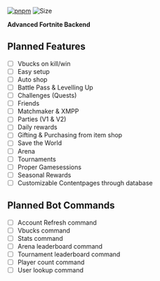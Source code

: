 [![pnpm](https://img.shields.io/badge/maintained%20with-bun-ac98ff.svg?style=for-the-badge&logo=bun)](https://bun.sh/) 
![Size](https://img.shields.io/github/repo-size/fortplayerpawn/Chronos?label=Size&style=for-the-badge)

**Advanced Fortnite Backend**

## Planned Features
- [ ] Vbucks on kill/win
- [ ] Easy setup
- [ ] Auto shop
- [ ] Battle Pass & Levelling Up
- [ ] Challenges (Quests)
- [ ] Friends
- [ ] Matchmaker & XMPP
- [ ] Parties (V1 & V2)
- [ ] Daily rewards
- [ ] Gifting & Purchasing from item shop
- [ ] Save the World
- [ ] Arena
- [ ] Tournaments
- [ ] Proper Gamesessions
- [ ] Seasonal Rewards
- [ ] Customizable Contentpages through database

## Planned Bot Commands
- [ ] Account Refresh command
- [ ] Vbucks command
- [ ] Stats command
- [ ] Arena leaderboard command
- [ ] Tournament leaderboard command
- [ ] Player count command
- [ ] User lookup command
